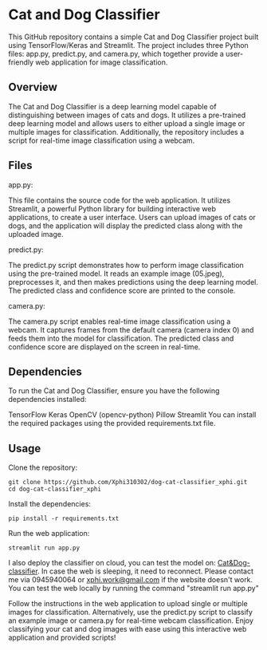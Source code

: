 # Cat and Dog Classifier
This GitHub repository contains a simple Cat and Dog Classifier project built using TensorFlow/Keras and Streamlit. The project includes three Python files: app.py, predict.py, and camera.py, which together provide a user-friendly web application for image classification.

## Overview
The Cat and Dog Classifier is a deep learning model capable of distinguishing between images of cats and dogs. It utilizes a pre-trained deep learning model and allows users to either upload a single image or multiple images for classification. Additionally, the repository includes a script for real-time image classification using a webcam.

## Files
app.py:

This file contains the source code for the web application. It utilizes Streamlit, a powerful Python library for building interactive web applications, to create a user interface. Users can upload images of cats or dogs, and the application will display the predicted class along with the uploaded image.

predict.py:

The predict.py script demonstrates how to perform image classification using the pre-trained model. It reads an example image (05.jpeg), preprocesses it, and then makes predictions using the deep learning model. The predicted class and confidence score are printed to the console.

camera.py:

The camera.py script enables real-time image classification using a webcam. It captures frames from the default camera (camera index 0) and feeds them into the model for classification. The predicted class and confidence score are displayed on the screen in real-time.

## Dependencies
To run the Cat and Dog Classifier, ensure you have the following dependencies installed:

TensorFlow
Keras
OpenCV (opencv-python)
Pillow
Streamlit
You can install the required packages using the provided requirements.txt file.

## Usage
Clone the repository:
```
git clone https://github.com/Xphi310302/dog-cat-classifier_xphi.git
cd dog-cat-classifier_xphi
```

Install the dependencies:
```
pip install -r requirements.txt
```
Run the web application:
```
streamlit run app.py
```
I also deploy the classifier on cloud, you can test the model on: [Cat&Dog-classifier](https://dog-cat-classifierxphi-awmvjaidgr.streamlit.app/). In case the web is sleeping, it need to reconnect. Please contact me via 0945940064 or xphi.work@gmail.com ìf the website doesn't work. You can test the web locally by running the command "streamlit run app.py"

Follow the instructions in the web application to upload single or multiple images for classification. Alternatively, use the predict.py script to classify an example image or camera.py for real-time webcam classification.
Enjoy classifying your cat and dog images with ease using this interactive web application and provided scripts!
